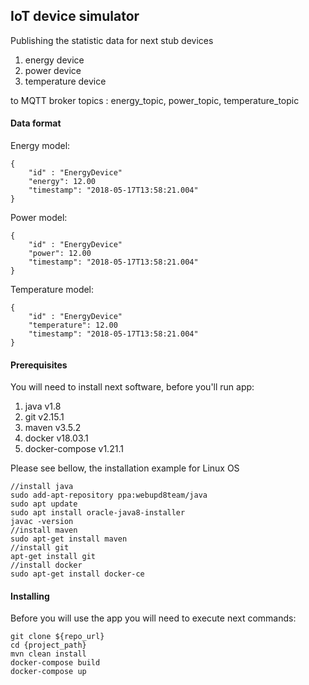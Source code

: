 ## IoT device simulator

Publishing the statistic data for next stub devices

1. energy device
2. power device
3. temperature device 

to MQTT broker topics : energy_topic, power_topic, temperature_topic
#### Data format
Energy model:

````
{
	"id" : "EnergyDevice"
	"energy": 12.00
	"timestamp": "2018-05-17T13:58:21.004"
}
````
Power model:

````
{
	"id" : "EnergyDevice"
	"power": 12.00
	"timestamp": "2018-05-17T13:58:21.004"
}
````
Temperature model:

````
{
	"id" : "EnergyDevice"
	"temperature": 12.00
	"timestamp": "2018-05-17T13:58:21.004"
}
````
#### Prerequisites
You will need to install next software, before you'll run app: 

1. java v1.8
2. git v2.15.1
3. maven v3.5.2
4. docker v18.03.1 
5. docker-compose v1.21.1

Please see bellow, the installation example for Linux OS 

```
//install java
sudo add-apt-repository ppa:webupd8team/java
sudo apt update
sudo apt install oracle-java8-installer
javac -version
//install maven
sudo apt-get install maven
//install git
apt-get install git
//install docker
sudo apt-get install docker-ce

```
#### Installing
Before you will use the app you will need to execute next commands:

```
git clone ${repo_url}
cd {project_path}
mvn clean install
docker-compose build
docker-compose up

```

